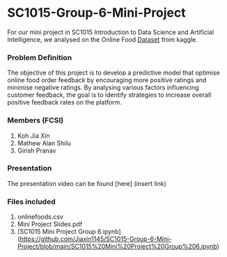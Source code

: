 # SC1015-Group-6-Mini-Project
For our mini project in SC1015 Introduction to Data Science and Artificial Intelligence, we analysed on the Online Food [Dataset](https://www.kaggle.com/datasets/sudarshan24byte/online-food-dataset/data) from kaggle.
### Problem Definition
The objective of this project is to develop a predictive model that optimise online food order feedback by encouraging more positive ratings and minimise negative ratings. By analysing various factors influencing customer feedback, the goal is to identify strategies to increase overall positive feedback rates on the platform.
### Members (FCSI)
1. Koh Jia Xin
2. Mathew Alan Shilu
3. Girish Pranav
### Presentation
The presentation video can be found [here] (insert link)
### Files included
1. onlinefoods.csv
2. Mini Project Slides.pdf
3. [SC1015 Mini Project Group 6.ipynb] (https://github.com/Jiaxin1145/SC1015-Group-6-Mini-Project/blob/main/SC1015%20Mini%20Project%20Group%206.ipynb)
